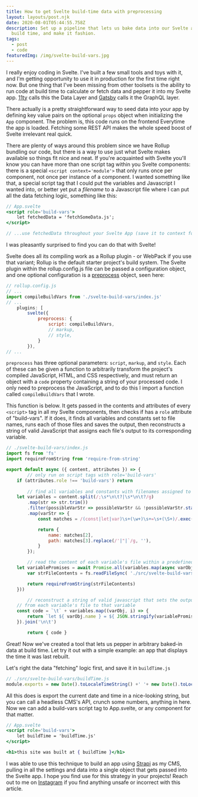 ```yaml
---
title: How to get Svelte build-time data with preprocessing
layout: layouts/post.njk
date: 2020-08-01T05:44:55.758Z
description: Set up a pipeline that lets us bake data into our Svelte app at
  build time, and make it fashion.
tags:
  - post
  - code
featuredImg: /img/svelte-build-vars.jpg
---
```

I really enjoy coding in Svelte. I've built a few small tools and toys with it, and I'm getting opportunity to use it in production for the first time right now. But one thing that I've been missing from other toolsets is the ability to run code at build time to calculate or fetch data and pepper it into my Svelte app. [11ty](http://11ty.dev) calls this the Data Layer and [Gatsby](http://gatsbyjs.org) calls it the GraphQL layer.

There actually is a pretty straightforward way to seed data into your app by defining key value pairs on the optional `props` object when initializing the `App` component. The problem is, this code runs on the frontend Everytime the app is loaded. Fetching some REST API makes the whole speed boost of Svelte irrelevant real quick.

There are plenty of ways around this problem since we have Rollup bundling our code, but there is a way to use just what Svelte makes available so things fit nice and neat. If you're acquainted with Svelte you'll know you can have more than one script tag within you Svelte components: there is a special `<script context='module'>` that only runs once per component, not once per instance of a component. I wanted something like that, a special script tag that I could put the variables and Javascript I wanted into, or better yet put a *filename* to a Javascript file where I can put all the data fetching logic, something like this:

```jsx
// App.svelte
<script role='build-vars'>
	let fetchedData = 'fetchSomeData.js';
</script>

// ...use fetchedData throughout your Svelte App (save it to context for superpowers!)
```

I was pleasantly surprised to find you can do that with Svelte!

Svelte does all its compiling work as a Rollup plugin - or WebPack if you use that variant; Rollup is the default starter project's build system. The Svelte plugin within the rollup.config.js file can be passed a configuration object, and one optional configuration is a [preprocess](https://svelte.dev/docs#svelte_preprocess) object, seen here: 

```jsx
// rollup.config.js
// ...
import compileBuildVars from './svelte-build-vars/index.js'
// ...
	plugins: [
		svelte({
			preprocess: {
				script: compileBuildVars,
				// markup,
				// style,
			}	
		}),
// ...
```

`preprocess` has three optional parameters: `script`, `markup`, and  `style`. Each of these can be given a function to arbitrarily transform the project's compiled JavaScript, HTML, and CSS respectively, and must return an object with a `code` property containing a string of your processed code. I only need to preprocess the JavaScript, and to do this I import a function called `compileBuildVars` that I wrote.

This function is below. It gets passed in the contents and attributes of every `<script>` tag in all my Svelte components, then checks if has a `role` attribute of "build-vars". If it does, it finds all variables and constants set to file names, runs each of those files and saves the output, then reconstructs a string of valid JavaScript that assigns each file's output to its corresponding variable.

```jsx
// ./svelte-build-vars/index.js
import fs from 'fs'
import requireFromString from 'require-from-string'

export default async ({ content, attributes }) => {
		// only run on script tags with role='build-vars'
    if (attributes.role !== 'build-vars') return
    
		// find all variables and constants with filenames assigned to them
    let variables = content.split(/;\s*\n\t?|\s*\n\t?/g)
        .map(str => str.trim())
        .filter(possibleVarStr => possibleVarStr && !possibleVarStr.startsWith('//') && /const|let|var/.test(possibleVarStr))
        .map(varStr => {
            const matches = /(const|let|var)\s+(\w+)\s+=\s+(\S+)/.exec(varStr)

            return {
                name: matches[2],
                path: matches[3].replace(/'|"|`/g, ''),
            }
        });

		// read the content of each variable's file within a predefined folder
    let variablePromises = await Promise.all(variables.map(async varObj => {
        var strFileContents = fs.readFileSync( './src/svelte-build-vars/'+varObj.path, 'utf8' );

        return requireFromString(strFileContents)
    }))

		// reconstruct a string of valid javascript that sets the output of the code
    // from each variable's file to that variable
    const code = `\t` + variables.map((varObj, i) => {
        return `let ${ varObj.name } = ${ JSON.stringify(variablePromises[i]) };`
    }).join('\n\t')

		return { code }
```

Great! Now we've created a tool that lets us pepper in arbitrary baked-in data at build time. Let try it out with a simple example: an app that displays the time it was last rebuilt.

Let's right the data "fetching" logic first, and save it in `buildTime.js`

```jsx
// ./src/svelte-build-vars/buildTime.js
module.exports = new Date().toLocaleTimeString() +' '+ new Date().toLocaleDateString()
```

All this does is export the current date and time in a nice-looking string, but you can call a headless CMS's API, crunch some numbers, anything in here. Now we can add a build-vars script tag to App.svelte, or any component for that matter.

```jsx
// App.svelte
<script role='build-vars'>
	let buildTime = 'buildTime.js'
</script>

<h1>this site was built at { buildTime }</h1>
```

I was able to use this technique to build an app using [Strapi](http://strapi.io) as my CMS, pulling in all the settings and data into a single object that gets passed into the Svelte app. I hope you find use for this strategy in your projects! Reach out to me on [Instagram](http://instagram.com/franknoirot) if you find anything unsafe or incorrect with this article.